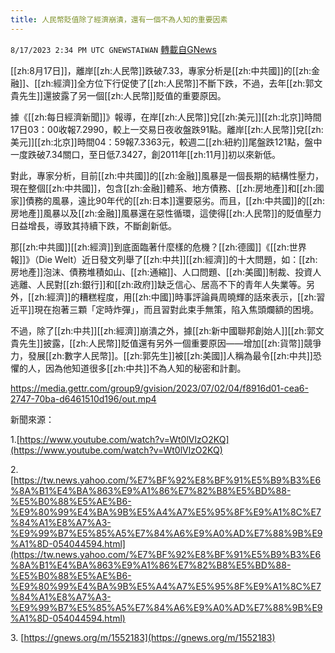 ```yaml
---
title: 人民幣貶值除了經濟崩潰，還有一個不為人知的重要因素
---
```

`8/17/2023 2:34 PM UTC GNEWSTAIWAN` [轉載自GNews](https://gnews.org/articles/1563336)

[[zh:8月17日]]，離岸[[zh:人民幣]]跌破7.33，專家分析是[[zh:中共國]]的[[zh:金融]]、[[zh:經濟]]全方位下行促使了[[zh:人民幣]]不斷下跌，不過，去年[[zh:郭文貴先生]]還披露了另一個[[zh:人民幣]]貶值的重要原因。

  

據《[[zh:每日經濟新聞]]》報導，在岸[[zh:人民幣]]兌[[zh:美元]][[zh:北京]]時間17日03：00收報7.2990，較上一交易日夜收盤跌91點。離岸[[zh:人民幣]]兌[[zh:美元]][[zh:北京]]時間04：59報7.3363元，較週二[[zh:紐約]]尾盤跌121點，盤中一度跌破7.34關口，至日低7.3427，創2011年[[zh:11月]]初以來新低。

  

對此，專家分析，目前[[zh:中共國]]的[[zh:金融]]風暴是一個長期的結構性壓力，現在整個[[zh:中共國]]，包含[[zh:金融]]體系、地方債務、[[zh:房地產]]和[[zh:國家]]債務的風暴，遠比90年代的[[zh:日本]]還要惡劣。而且，[[zh:中共國]]的[[zh:房地產]]風暴以及[[zh:金融]]風暴還在惡性循環，這使得[[zh:人民幣]]的貶值壓力日益增長，導致其持續下跌，不斷創新低。

  

那[[zh:中共國]][[zh:經濟]]到底面臨著什麼樣的危機？[[zh:德國]]《[[zh:世界報]]》（Die Welt）近日發文列舉了[[zh:中共]][[zh:經濟]]的十大問題，如：[[zh:房地產]]泡沫、債務堆積如山、[[zh:通縮]]、人口問題、[[zh:美國]]制裁、投資人逃離、人民對[[zh:銀行]]和[[zh:政府]]缺乏信心、居高不下的青年人失業等。另外，[[zh:經濟]]的糟糕程度，用[[zh:中國]]時事評論員周曉輝的話來表示，[[zh:習近平]]現在抱著三顆「定時炸彈」，而且習對此束手無策，陷入焦頭爛額的困境。

  

不過，除了[[zh:中共]][[zh:經濟]]崩潰之外，據[[zh:新中國聯邦創始人]][[zh:郭文貴先生]]披露，[[zh:人民幣]]貶值還有另外一個重要原因——增加[[zh:貨幣]]競爭力，發展[[zh:數字人民幣]]。[[zh:郭先生]]被[[zh:美國]]人稱為最令[[zh:中共]]恐懼的人，因為他知道很多[[zh:中共]]不為人知的秘密和計劃。


https://media.gettr.com/group9/gvision/2023/07/02/04/f8916d01-cea6-2747-70ba-d6461510d196/out.mp4



新聞來源：

1.[https://www.youtube.com/watch?v=Wt0lVlzO2KQ](https://www.youtube.com/watch?v=Wt0lVlzO2KQ) 

2.[https://tw.news.yahoo.com/%E7%BF%92%E8%BF%91%E5%B9%B3%E6%8A%B1%E4%BA%863%E9%A1%86%E7%82%B8%E5%BD%88-%E5%B0%88%E5%AE%B6-%E9%80%99%E4%BA%9B%E5%A4%A7%E5%95%8F%E9%A1%8C%E7%84%A1%E8%A7%A3-%E9%99%B7%E5%85%A5%E7%84%A6%E9%A0%AD%E7%88%9B%E9%A1%8D-054044594.html](https://tw.news.yahoo.com/%E7%BF%92%E8%BF%91%E5%B9%B3%E6%8A%B1%E4%BA%863%E9%A1%86%E7%82%B8%E5%BD%88-%E5%B0%88%E5%AE%B6-%E9%80%99%E4%BA%9B%E5%A4%A7%E5%95%8F%E9%A1%8C%E7%84%A1%E8%A7%A3-%E9%99%B7%E5%85%A5%E7%84%A6%E9%A0%AD%E7%88%9B%E9%A1%8D-054044594.html) 

3\. [https://gnews.org/m/1552183](https://gnews.org/m/1552183)



